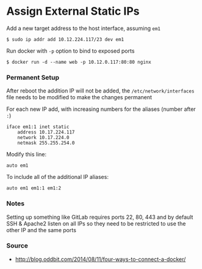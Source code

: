 # Assign External Static IPs

Add a new target address to the host interface, assuming `em1`
```
$ sudo ip addr add 10.12.224.117/23 dev em1
```

Run docker with `-p` option to bind to exposed ports
```
$ docker run -d --name web -p 10.12.0.117:80:80 nginx
```

### Permanent Setup
After reboot the addition IP will not be added, the
`/etc/network/interfaces` file needs to be modified to make the changes
permanent

For each new IP add, with increasing numbers for the aliases (number after
`:`)
```
iface em1:1 inet static
    address 10.17.224.117
    network 10.17.224.0
    netmask 255.255.254.0
```

Modify this line:
```
auto em1
```
To include all of the additional IP aliases:
```
auto em1 em1:1 em1:2
```

### Notes
Setting up something like GitLab requires ports 22, 80, 443 and by
default SSH & Apache2 listen on all IPs so they need to be restricted
to use the other IP and the same ports

### Source
* http://blog.oddbit.com/2014/08/11/four-ways-to-connect-a-docker/
